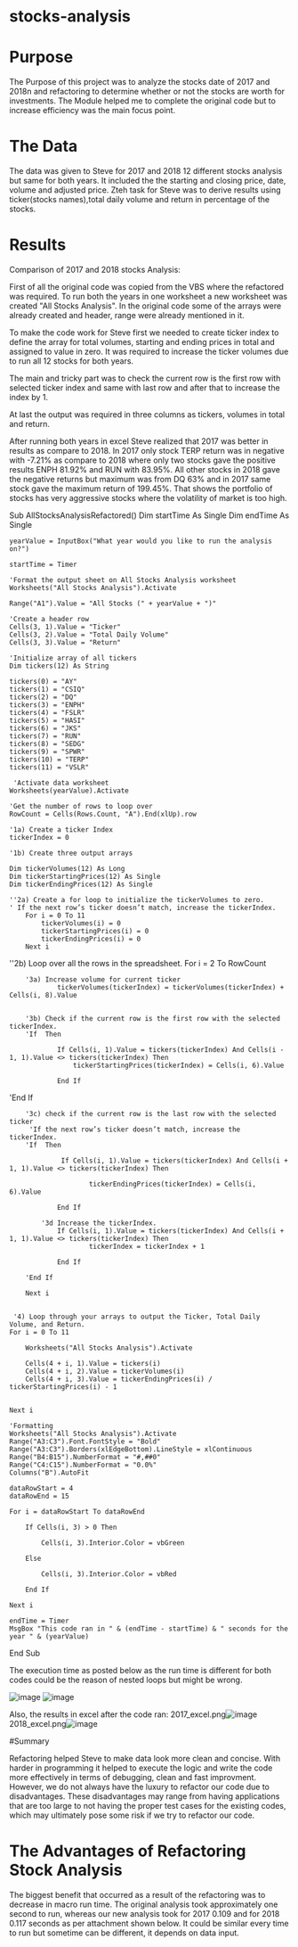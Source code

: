 # stocks-analysis

# Purpose

The Purpose of this project was to analyze the stocks date of 2017 and 2018n and refactoring to determine whether or not the stocks are worth for investments. The Module helped me to complete the original code but to increase efficiency was the main focus point.

# The Data

The data was given to Steve for 2017 and 2018 12 different stocks analysis but same for both years. It included the the starting and closing price, date, volume and adjusted price. Zteh task for Steve was to derive results using ticker(stocks names),total daily volume and return in percentage of the stocks.


# Results

Comparison of 2017 and 2018 stocks Analysis:

First of all the original code was copied from the VBS where the refactored was required. To run both the years in one worksheet a new worksheet was created "All Stocks Analysis". In the original code some of the arrays were already created and header, range were already mentioned in it.
 
To make the code work for Steve first we needed to create ticker index to define the array for total  volumes, starting and ending prices in total and assigned to value in zero. It was required to increase the ticker volumes due to run all 12 stocks for both years.

The main and tricky part was to check the current row is the first row with selected ticker index and  same with last row and after that to increase the index by 1.

At last the output was required in three columns as tickers, volumes in total and return.

After running both years in excel Steve realized that 2017 was better in results as compare to 2018. In 2017 only stock TERP return was in negative with -7.21% as compare to 2018 where only two stocks gave the positive results ENPH 81.92% and RUN with 83.95%. All other stocks in 2018 gave the negative returns but maximum was from DQ 63% and in 2017 same stock gave the maximum return of 199.45%. That shows the portfolio of stocks has very aggressive stocks where the volatility of market is too high.



Sub AllStocksAnalysisRefactored()
    Dim startTime As Single
    Dim endTime  As Single

    yearValue = InputBox("What year would you like to run the analysis on?")

    startTime = Timer
    
    'Format the output sheet on All Stocks Analysis worksheet
    Worksheets("All Stocks Analysis").Activate
    
    Range("A1").Value = "All Stocks (" + yearValue + ")"
    
    'Create a header row
    Cells(3, 1).Value = "Ticker"
    Cells(3, 2).Value = "Total Daily Volume"
    Cells(3, 3).Value = "Return"

    'Initialize array of all tickers
    Dim tickers(12) As String
    
    tickers(0) = "AY"
    tickers(1) = "CSIQ"
    tickers(2) = "DQ"
    tickers(3) = "ENPH"
    tickers(4) = "FSLR"
    tickers(5) = "HASI"
    tickers(6) = "JKS"
    tickers(7) = "RUN"
    tickers(8) = "SEDG"
    tickers(9) = "SPWR"
    tickers(10) = "TERP"
    tickers(11) = "VSLR"
    
     'Activate data worksheet
    Worksheets(yearValue).Activate
    
    'Get the number of rows to loop over
    RowCount = Cells(Rows.Count, "A").End(xlUp).row
    
    '1a) Create a ticker Index
    tickerIndex = 0

    '1b) Create three output arrays
    
    Dim tickerVolumes(12) As Long
    Dim tickerStartingPrices(12) As Single
    Dim tickerEndingPrices(12) As Single
    
    ''2a) Create a for loop to initialize the tickerVolumes to zero.
    ' If the next row’s ticker doesn’t match, increase the tickerIndex.
        For i = 0 To 11
            tickerVolumes(i) = 0
            tickerStartingPrices(i) = 0
            tickerEndingPrices(i) = 0
        Next i

''2b) Loop over all the rows in the spreadsheet.
         For i = 2 To RowCount
    
        '3a) Increase volume for current ticker
                tickerVolumes(tickerIndex) = tickerVolumes(tickerIndex) + Cells(i, 8).Value
     
        
        '3b) Check if the current row is the first row with the selected tickerIndex.
        'If  Then
      
                If Cells(i, 1).Value = tickers(tickerIndex) And Cells(i - 1, 1).Value <> tickers(tickerIndex) Then
                    tickerStartingPrices(tickerIndex) = Cells(i, 6).Value
        
                End If
   'End If
        
        '3c) check if the current row is the last row with the selected ticker
         'If the next row’s ticker doesn’t match, increase the tickerIndex.
        'If  Then
        
                 If Cells(i, 1).Value = tickers(tickerIndex) And Cells(i + 1, 1).Value <> tickers(tickerIndex) Then
        
                        tickerEndingPrices(tickerIndex) = Cells(i, 6).Value
        
                End If
                
            '3d Increase the tickerIndex.
                If Cells(i, 1).Value = tickers(tickerIndex) And Cells(i + 1, 1).Value <> tickers(tickerIndex) Then
                        tickerIndex = tickerIndex + 1
            
                End If
            
        'End If
    
        Next i
    
    
     '4) Loop through your arrays to output the Ticker, Total Daily Volume, and Return.
    For i = 0 To 11
        
        Worksheets("All Stocks Analysis").Activate
        
        Cells(4 + i, 1).Value = tickers(i)
        Cells(4 + i, 2).Value = tickerVolumes(i)
        Cells(4 + i, 3).Value = tickerEndingPrices(i) / tickerStartingPrices(i) - 1
        
        
    Next i
    
    'Formatting
    Worksheets("All Stocks Analysis").Activate
    Range("A3:C3").Font.FontStyle = "Bold"
    Range("A3:C3").Borders(xlEdgeBottom).LineStyle = xlContinuous
    Range("B4:B15").NumberFormat = "#,##0"
    Range("C4:C15").NumberFormat = "0.0%"
    Columns("B").AutoFit

    dataRowStart = 4
    dataRowEnd = 15

    For i = dataRowStart To dataRowEnd
        
        If Cells(i, 3) > 0 Then
            
            Cells(i, 3).Interior.Color = vbGreen
            
        Else
        
            Cells(i, 3).Interior.Color = vbRed
            
        End If
        
    Next i
 
    endTime = Timer
    MsgBox "This code ran in " & (endTime - startTime) & " seconds for the year " & (yearValue)

End Sub

The execution time as posted below as the run time is different for both codes could be the reason of nested loops but might be wrong.

![image](https://user-images.githubusercontent.com/79673185/111055691-b25dc900-8446-11eb-9fcc-fb4b90a5afd2.png)
![image](https://user-images.githubusercontent.com/79673185/111055697-bab60400-8446-11eb-8a8c-8ca6181d6f8c.png)


Also, the results in excel after the code ran:
2017_excel.png![image](https://user-images.githubusercontent.com/79673185/111055705-c5709900-8446-11eb-9318-e7111eadadbb.png)
2018_excel.png![image](https://user-images.githubusercontent.com/79673185/111055710-ca354d00-8446-11eb-84ef-e754ba49cce2.png)



#Summary

Refactoring helped Steve to make data look more clean and concise. With harder in programming it helped to execute the logic and write the code more effectively in terms of debugging, clean and fast improvment. However, we do not always have the luxury to refactor our code due to disadvantages. These disadvantages may range from having applications that are too large to not having the proper test cases for the existing codes, which may ultimately pose some risk if we try to refactor our code.

# The Advantages of Refactoring Stock Analysis

The biggest benefit that occurred as a result of the refactoring was to decrease in macro run time. The original analysis took approximately one second to run, whereas our new analysis took for 2017 0.109 and for 2018 0.117 seconds as per attachment shown below. It could be similar every time to run but sometime can be different, it depends on data input.

  
 
   

